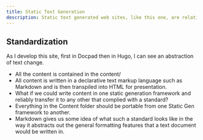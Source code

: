 ```yaml
---
title: Static Text Generation
description: Static text generated web sites, like this one, are relatively new but exhibit a model for an understanding of change that should be studied.
---
```

## Standardization

As I develop this site, first in Docpad then in Hugo, I can see an abstraction of text change.

- All the content is contained in the content/
- All content is written in a declarative text markup language such as Markdown and is then transpiled into HTML for presentation.
- What if we could write content in one static generation framework and reliably transfer it to any other that complied with a standard?
- Everything in the Content folder should be portable from one Static Gen framework to another.
- Markdown gives us some idea of what such a standard looks like in the way it abstracts out the general formatting features that a text document would be written in.
